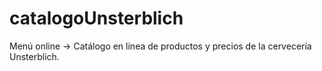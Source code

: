 # catalogoUnsterblich
Menú online → Catálogo en línea de productos y precios de la cervecería Unsterblich.
